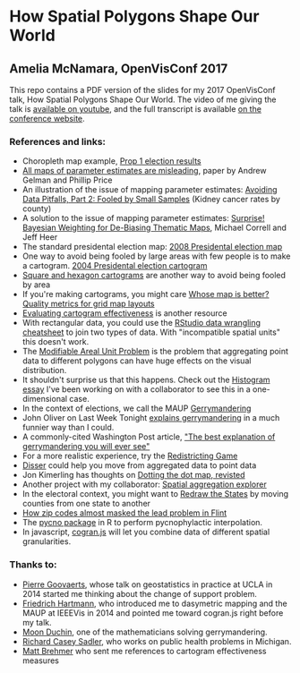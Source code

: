 # How Spatial Polygons Shape Our World
## Amelia McNamara, OpenVisConf 2017

This repo contains a PDF version of the slides for my 2017 OpenVisConf talk, How Spatial Polygons Shape Our World. The video of me giving the talk is [available on youtube](https://www.youtube.com/watch?v=wn5larsRHro), and the full transcript is available [on the conference website](https://openvisconf.com/files/transcripts/OpenVis_Amelia_McNamara.txt).

### References and links:

- Choropleth map example, [Prop 1 election results](https://www.flickr.com/photos/viriyincy/13988403042/in/photolist-nj7dSN-7m2b-5zw5MQ-8UCreo-axnnhd-an24ax-9EfLhX-fAaYES-7rnv-iGuuTo-iGtTGR-iGvtUs-edPtj8-482zRm-hXL359-Ew8CM3-9F6L4C-drZNsk-9kzFYA-nEhkKH-7Wp2Rk-drdZCY-93V7Tf-nNtgXA-yB85qM-dtahrN-zguDMT-zwVDzb-5VZdKf-zvGoTy-5wKw7m-5BfZdA-y621-rRsi4-2DvmA-5zrNhR-jgpED-9FEhvg-8waRV-5zw5L7-oRDEcs-dhgAuh-7Yeuhj-7YewZ3-9EWQ3h-7FMbCj-5zkEBN-5zksaj-5EfFs9-4qyp68)
- [All maps of parameter estimates are misleading](http://bit.ly/AllMaps), paper by Andrew Gelman and Phillip Price
- An illustration of the issue of mapping parameter estimates: [Avoiding Data Pitfalls, Part 2: Fooled by Small Samples](http://dataremixed.com/2015/01/avoiding-data-pitfalls-part-2/) (Kidney cancer rates by county)
- A solution to the issue of mapping parameter estimates: [Surprise! Bayesian Weighting for De-Biasing Thematic Maps](http://bit.ly/SurpriseMaps), Michael Correll and Jeff Heer
- The standard presidental election map: [2008 Presidental election map](http://www.nytimes.com/elections/2008/results/president/map.html)
- One way to avoid being fooled by large areas with few people is to make a cartogram. [2004 Presidental election cartogram](https://commons.wikimedia.org/w/index.php?curid=10523106)
- [Square and hexagon cartograms](http://blog.apps.npr.org/2015/05/11/hex-tile-maps.html) are another way to avoid being fooled by area
- If you're making cartograms, you might care [Whose map is better? Quality metrics for grid map layouts](https://medium.com/@kristw/whose-grid-map-is-better-quality-metrics-for-grid-map-layouts-e3d6075d9e80)
- [Evaluating cartogram effectiveness](https://arxiv.org/pdf/1504.02218.pdf) is another resource
- With rectangular data, you could use the [RStudio data wrangling cheatsheet](https://www.rstudio.com/resources/cheatsheets/) to join two types of data. With "incompatible spatial units" this doesn't work.
- The [Modifiable Areal Unit Problem](http://gispopsci.org/maup/) is the problem that aggregating point data to different polygons can have huge effects on the visual distribution. 
- It shouldn't surprise us that this happens. Check out the [Histogram essay](http://tinlizzie.org/histograms/) I've been working on with a collaborator to see this in a one-dimensional case.
- In the context of elections, we call the MAUP [Gerrymandering](https://commons.wikimedia.org/w/index.php?curid=6030613)
- John Oliver on Last Week Tonight [explains gerrymandering](http://bit.ly/LWT_gerrymandering) in a much funnier way than I could.
- A commonly-cited Washington Post article, ["The best explanation of gerrymandering you will ever see"](https://www.washingtonpost.com/news/wonk/wp/2015/03/01/this-is-the-best-explanation-of-gerrymandering-you-will-ever-see)
- For a more realistic experience, try the [Redistricting Game](http://redistrictinggame.org/)
- [Disser](http://conveyal.com/blog/2014/04/08/aggregate-disser) could help you move from aggregated data to point data
- Jon Kimerling has thoughts on [Dotting the dot map, revisted](http://downloads2.esri.com/MappingCenter2007/resources/presentations/Kimerling_2008_UR_Colloquium.pdf) 
- Another project with my collaborator: [Spatial aggregation explorer](http://www.bit.ly/spatial_agg)
- In the electoral context, you might want to [Redraw the States](http://kevinhayeswilson.com/redraw/) by moving counties from one state to another
- [How zip codes almost masked the lead problem in Flint](http://theconversation.com/how-zip-codes-nearly-masked-the-lead-problem-in-flint-65626)
- The [pycno package](https://cran.r-project.org/web/packages/pycno/index.html) in R to perform pycnophylactic interpolation. 
- In javascript, [cogran.js](https://github.com/berlinermorgenpost/cogran) will let you combine data of different spatial granularities. 



### Thanks to:
- [Pierre Goovaerts](https://sites.google.com/site/goovaertspierre/), whose talk on geostatistics in practice at UCLA in 2014 started me thinking about the change of support problem.
- [Friedrich Hartmann](https://twitter.com/mxfh), who introduced me to dasymetric mapping and the MAUP at IEEEVis in 2014 and pointed me toward cogran.js right before my talk.
- [Moon Duchin](http://www.chronicle.com/article/Meet-the-Math-Professor/239260), one of the mathematicians solving gerrymandering.
- [Richard Casey Sadler](https://chmfamilymedicine.msu.edu/directory/rick-sadler-phd), who works on public health problems in Michigan.
- [Matt Brehmer](https://twitter.com/mattbrehmer) who sent me references to cartogram effectiveness measures
